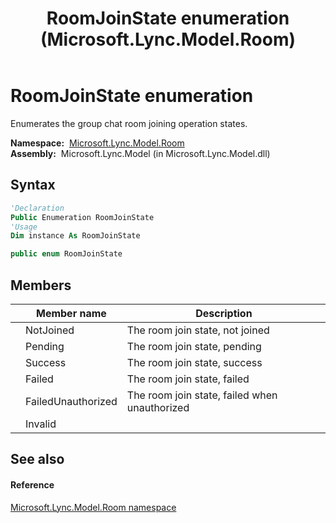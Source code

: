 ﻿---
title: RoomJoinState enumeration (Microsoft.Lync.Model.Room)
TOCTitle: RoomJoinState enumeration
ms:assetid: T:Microsoft.Lync.Model.Room.RoomJoinState_DI_3_UC_OCS14MrefLyncWPF
ms:mtpsurl: https://msdn.microsoft.com/en-us/library/microsoft.lync.model.room.roomjoinstate_di_3_uc_ocs14mreflyncwpf(v=office.15)
ms:contentKeyID: 48596322
ms.date: 07/28/2014
mtps_version: v=office.15
f1_keywords:
- Microsoft.Lync.Model.Room.RoomJoinState
- Microsoft.Lync.Model.Room.RoomJoinState.Failed
- Microsoft.Lync.Model.Room.RoomJoinState.FailedUnauthorized
- Microsoft.Lync.Model.Room.RoomJoinState.Invalid
- Microsoft.Lync.Model.Room.RoomJoinState.NotJoined
- Microsoft.Lync.Model.Room.RoomJoinState.Pending
- Microsoft.Lync.Model.Room.RoomJoinState.Success
dev_langs:
- CSharp
- JScript
- VB
- other
---

# RoomJoinState enumeration

Enumerates the group chat room joining operation states.

**Namespace:**  [Microsoft.Lync.Model.Room](microsoft-lync-model-room-namespace_2.md)  
**Assembly:**  Microsoft.Lync.Model (in Microsoft.Lync.Model.dll)

## Syntax

``` vb
'Declaration
Public Enumeration RoomJoinState
'Usage
Dim instance As RoomJoinState
```

``` csharp
public enum RoomJoinState
```

## Members

<table>
<thead>
<tr class="header">
<th></th>
<th>Member name</th>
<th>Description</th>
</tr>
</thead>
<tbody>
<tr class="odd">
<td></td>
<td>NotJoined</td>
<td>The room join state, not joined</td>
</tr>
<tr class="even">
<td></td>
<td>Pending</td>
<td>The room join state, pending</td>
</tr>
<tr class="odd">
<td></td>
<td>Success</td>
<td>The room join state, success</td>
</tr>
<tr class="even">
<td></td>
<td>Failed</td>
<td>The room join state, failed</td>
</tr>
<tr class="odd">
<td></td>
<td>FailedUnauthorized</td>
<td>The room join state, failed when unauthorized</td>
</tr>
<tr class="even">
<td></td>
<td>Invalid</td>
<td></td>
</tr>
</tbody>
</table>


## See also

#### Reference

[Microsoft.Lync.Model.Room namespace](microsoft-lync-model-room-namespace_2.md)

